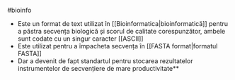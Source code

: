 #bioinfo 
- Este un format de text utilizat în [[Bioinformatica|bioinformatică]] pentru a păstra secvența biologică și scorul de calitate corespunzător, ambele sunt codate cu un singur caracter [[ASCII]]
- Este utilizat pentru a împacheta secvența în [[FASTA format|formatul FASTA]]
- Dar a devenit de fapt standartul pentru  stocarea rezultatelor instrumentelor de secvențiere de mare productivitate**